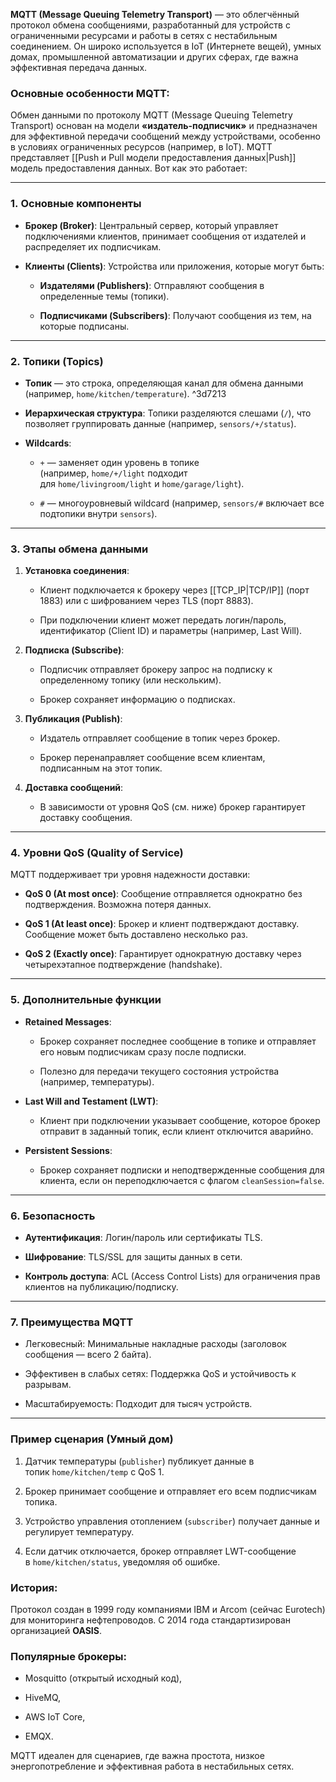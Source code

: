 **MQTT (Message Queuing Telemetry Transport)** — это облегчённый протокол обмена сообщениями, разработанный для устройств с ограниченными ресурсами и работы в сетях с нестабильным соединением. Он широко используется в IoT (Интернете вещей), умных домах, промышленной автоматизации и других сферах, где важна эффективная передача данных.

### Основные особенности MQTT:

Обмен данными по протоколу MQTT (Message Queuing Telemetry Transport) основан на модели **«издатель-подписчик»** и предназначен для эффективной передачи сообщений между устройствами, особенно в условиях ограниченных ресурсов (например, в IoT). MQTT представляет [[Push и Pull модели предоставления данных|Push]] модель предоставления данных. Вот как это работает:

---

### 1. **Основные компоненты**

- **Брокер (Broker)**: Центральный сервер, который управляет подключениями клиентов, принимает сообщения от издателей и распределяет их подписчикам.
    
- **Клиенты (Clients)**: Устройства или приложения, которые могут быть:
    
    - **Издателями (Publishers)**: Отправляют сообщения в определенные темы (топики).
        
    - **Подписчиками (Subscribers)**: Получают сообщения из тем, на которые подписаны.
        

---

### 2. **Топики (Topics)**

- **Топик** — это строка, определяющая канал для обмена данными (например, `home/kitchen/temperature`).
     ^3d7213
- **Иерархическая структура**: Топики разделяются слешами (`/`), что позволяет группировать данные (например, `sensors/+/status`).
    
- **Wildcards**:
    
    - `+` — заменяет один уровень в топике (например, `home/+/light` подходит для `home/livingroom/light` и `home/garage/light`).
        
    - `#` — многоуровневый wildcard (например, `sensors/#` включает все подтопики внутри `sensors`).
        

---

### 3. **Этапы обмена данными**

1. **Установка соединения**:
    
    - Клиент подключается к брокеру через [[TCP_IP|TCP/IP]] (порт 1883) или с шифрованием через TLS (порт 8883).
        
    - При подключении клиент может передать логин/пароль, идентификатор (Client ID) и параметры (например, Last Will).
        
2. **Подписка (Subscribe)**:
    
    - Подписчик отправляет брокеру запрос на подписку к определенному топику (или нескольким).
        
    - Брокер сохраняет информацию о подписках.
        
3. **Публикация (Publish)**:
    
    - Издатель отправляет сообщение в топик через брокер.
        
    - Брокер перенаправляет сообщение всем клиентам, подписанным на этот топик.
        
4. **Доставка сообщений**:
    
    - В зависимости от уровня QoS (см. ниже) брокер гарантирует доставку сообщения.
        

---

### 4. **Уровни QoS (Quality of Service)**

MQTT поддерживает три уровня надежности доставки:

- **QoS 0 (At most once)**: Сообщение отправляется однократно без подтверждения. Возможна потеря данных.
    
- **QoS 1 (At least once)**: Брокер и клиент подтверждают доставку. Сообщение может быть доставлено несколько раз.
    
- **QoS 2 (Exactly once)**: Гарантирует однократную доставку через четырехэтапное подтверждение (handshake).
    

---

### 5. **Дополнительные функции**

- **Retained Messages**:
    
    - Брокер сохраняет последнее сообщение в топике и отправляет его новым подписчикам сразу после подписки.
        
    - Полезно для передачи текущего состояния устройства (например, температуры).
        
- **Last Will and Testament (LWT)**:
    
    - Клиент при подключении указывает сообщение, которое брокер отправит в заданный топик, если клиент отключится аварийно.
        
- **Persistent Sessions**:
    
    - Брокер сохраняет подписки и неподтвержденные сообщения для клиента, если он переподключается с флагом `cleanSession=false`.
        

---

### 6. **Безопасность**

- **Аутентификация**: Логин/пароль или сертификаты TLS.
    
- **Шифрование**: TLS/SSL для защиты данных в сети.
    
- **Контроль доступа**: ACL (Access Control Lists) для ограничения прав клиентов на публикацию/подписку.
    

---

### 7. **Преимущества MQTT**

- Легковесный: Минимальные накладные расходы (заголовок сообщения — всего 2 байта).
    
- Эффективен в слабых сетях: Поддержка QoS и устойчивость к разрывам.
    
- Масштабируемость: Подходит для тысяч устройств.
    

---

### Пример сценария (Умный дом)

1. Датчик температуры (`publisher`) публикует данные в топик `home/kitchen/temp` с QoS 1.
    
2. Брокер принимает сообщение и отправляет его всем подписчикам топика.
    
3. Устройство управления отоплением (`subscriber`) получает данные и регулирует температуру.
    
4. Если датчик отключается, брокер отправляет LWT-сообщение в `home/kitchen/status`, уведомляя об ошибке.
    

### История:

Протокол создан в 1999 году компаниями IBM и Arcom (сейчас Eurotech) для мониторинга нефтепроводов. С 2014 года стандартизирован организацией **OASIS**.

### Популярные брокеры:

- Mosquitto (открытый исходный код),
    
- HiveMQ,
    
- AWS IoT Core,
    
- EMQX.
    

MQTT идеален для сценариев, где важна простота, низкое энергопотребление и эффективная работа в нестабильных сетях.